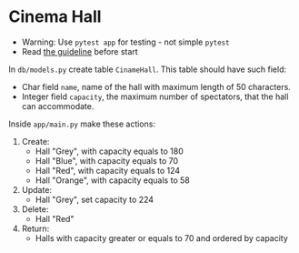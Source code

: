 # Cinema Hall

- Warning: Use `pytest app` for testing - not simple `pytest`
- Read [the guideline](https://github.com/mate-academy/py-task-guideline/blob/main/README.md) before start

In `db/models.py` create table `CinameHall`. This table should have
such field:
- Char field `name`, name of the hall with maximum length of 50 
characters.
- Integer field `capacity`, the maximum number of spectators, that
the hall can accommodate.

Inside `app/main.py` make these actions:
1. Create:
   - Hall "Grey", with capacity equals to 180
   - Hall "Blue", with capacity equals to 70
   - Hall "Red", with capacity equals to 124
   - Hall "Orange", with capacity equals to 58
2. Update:
   - Hall "Grey", set capacity to 224
3. Delete:
   - Hall "Red"
4. Return:
   - Halls with capacity greater or equals to 70 and ordered by capacity

